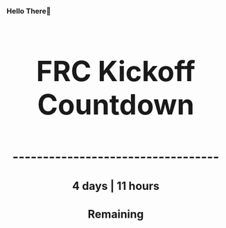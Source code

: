 ### Hello There👋

<!---START-TIMER--->
<h3 align='center' style='font-size: 64px;'>FRC Kickoff Countdown</h3>
<h3 align='center' style='font-size: 30px;'>----------------------------------</h3>
<h3 align='center' style='font-size: 25px;'>4 days | 11 hours</h3>
<h3 align='center' style='font-size: 25px;'>Remaining</h3>
<!---END-TIMER--->
